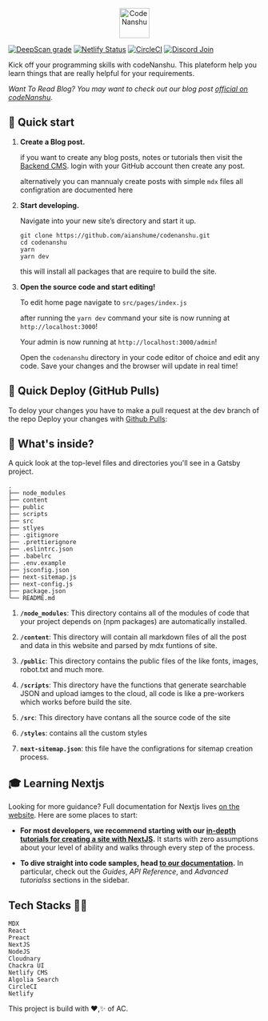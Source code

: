 <p align="center">
  <a href="https://codenanshu.in">
    <img alt="CodeNanshu" src="https://i.ibb.co/L1rZWBQ/filename.png" width="60" />
  </a>
</p>

[![DeepScan grade](https://deepscan.io/api/teams/16226/projects/21884/branches/638433/badge/grade.svg)](https://deepscan.io/dashboard#view=project&tid=16226&pid=21884&bid=638433)
[![Netlify Status](https://api.netlify.com/api/v1/badges/4a1e11c5-33dc-454f-83f5-2e6412f0a01f/deploy-status)](https://app.netlify.com/sites/codenanshu/deploys)
[![CircleCI](https://circleci.com/gh/aianshume/codenanshu.svg?style=svg&circle-token=a2c13f8c4b82b81d92c79d39576027780fc67f09)](https://codenanshu.in)
[![Discord Join](https://img.shields.io/badge/Discord-Join%20Server-%235865f2)](https://t.me/codenanshu)

Kick off your programming skills with codeNanshu. This plateform help you learn things that are really helpful for your requirements.

_Want To Read Blog? You may want to check out our blog post [official on codeNanshu](https://codenanshu.in/blog/)._

## 🚀 Quick start

1.  **Create a Blog post.**

    if you want to create any blog posts, notes or tutorials then visit the [Backend CMS](https://codenanshu.in/admin). login with your GitHub account then create any post.

    alternatively you can mannualy create posts with simple `mdx`  files all configration are documented here
 
1.  **Start developing.**

    Navigate into your new site’s directory and start it up.

    ```shell
    git clone https://github.com/aianshume/codenanshu.git
    cd codenanshu
    yarn
    yarn dev
    ``` 
    this will install all packages that are require to build the site.

1.  **Open the source code and start editing!**

    To edit home page navigate to `src/pages/index.js`

    after running the `yarn dev`  command your site is now running at `http://localhost:3000`!

    Your admin is now running at `http://localhost:3000/admin`!

    Open the `codenanshu` directory in your code editor of choice and edit any code. Save your changes and the browser will update in real time!

## 🚀 Quick Deploy (GitHub Pulls)

To deloy your changes you have to make a pull request at the dev branch of the repo
Deploy your changes with [Github Pulls](https://github.com/aianshume/codenanshu/pulls):

## 🧐 What's inside?

A quick look at the top-level files and directories you'll see in a Gatsby project.

    .
    ├── node_modules
    ├── content
    ├── public
    ├── scripts
    ├── src
    ├── stlyes
    ├── .gitignore
    ├── .prettierignore
    ├── .eslintrc.json
    ├── .babelrc
    ├── .env.example
    ├── jsconfig.json
    ├── next-sitemap.js
    ├── next-config.js
    ├── package.json
    └── README.md

1.  **`/node_modules`**: This directory contains all of the modules of code that your project depends on (npm packages) are automatically installed.

2.  **`/content`**: This directory will contain all markdown files of all the post and data in this website and parsed by mdx funtions of site.

3. **`/public`**: This directory contains the public files of the like fonts, images, robot.txt and much more.

4. **`/scripts`**: This directory have the functions that generate searchable JSON and upload iamges to the cloud, all code is like a pre-workers which works before build the site.

5. **`/src`**: This directory have contans all the source code of the site

6. **`/styles`**: contains all the custom styles

7. **`next-sitemap.json`**: this file have the configrations for sitemap creation process.

## 🎓 Learning Nextjs

Looking for more guidance? Full documentation for Nextjs lives [on the website](https://nextjs.org). Here are some places to start:

- **For most developers, we recommend starting with our [in-depth tutorials for creating a site with NextJS](https://nextjs.org/learn).** It starts with zero assumptions about your level of ability and walks through every step of the process.

- **To dive straight into code samples, head [to our documentation](https://www.nextjs.org/docs/).** In particular, check out the _Guides_, _API Reference_, and _Advanced tutorialss_ sections in the sidebar.

## Tech Stacks 👨‍🔬

    MDX
    React
    Preact
    NextJS
    NodeJS
    Cloudnary
    Chackra UI
    Netlify CMS
    Algolia Search
    CircleCI
    Netlify


This project is build with ❤️,✨ of AC.